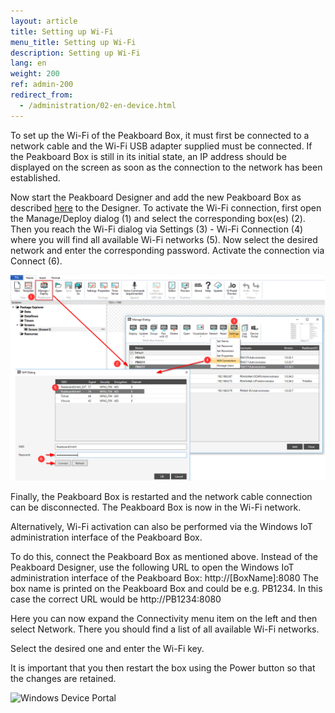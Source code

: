 ```yaml
---
layout: article
title: Setting up Wi-Fi
menu_title: Setting up Wi-Fi
description: Setting up Wi-Fi
lang: en
weight: 200
ref: admin-200
redirect_from:
  - /administration/02-en-device.html
---
```


To set up the Wi-Fi of the Peakboard Box, it must first be connected to a network cable and the Wi-Fi USB adapter supplied must be connected.
If the Peakboard Box is still in its initial state, an IP address should be displayed on the screen as soon as the connection to the network has been established.

Now start the Peakboard Designer and add the new Peakboard Box as described [here](/administration/07-en-adding.html) to the Designer. 
To activate the Wi-Fi connection, first open the Manage/Deploy dialog (1) and select the corresponding box(es) (2).
Then you reach the Wi-Fi dialog via Settings (3) - Wi-Fi Connection (4) where you will find all available Wi-Fi networks (5). Now select the desired network and enter the corresponding password. 
Activate the connection via Connect (6).

![Wi-Fi Connection](/assets/images/admin/device/WiFiConnection.png)

Finally, the Peakboard Box is restarted and the network cable connection can be disconnected. The Peakboard Box is now in the Wi-Fi network.

Alternatively, Wi-Fi activation can also be performed via the Windows IoT administration interface of the Peakboard Box. 

To do this, connect the Peakboard Box as mentioned above.
Instead of the Peakboard Designer, use the following URL to open the Windows IoT administration interface of the Peakboard Box:
http://[BoxName]:8080
The box name is printed on the Peakboard Box and could be e.g. PB1234.
In this case the correct URL would be http://PB1234:8080

Here you can now expand the Connectivity menu item on the left and then select Network.
There you should find a list of all available Wi-Fi networks.

Select the desired one and enter the Wi-Fi key.

It is important that you then restart the box using the Power button so that the changes are retained.

![Windows Device Portal](/assets/images/admin/device/windows-device-portal.png)